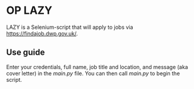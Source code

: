 # OP LAZY
LAZY is a Selenium-script that will apply to jobs via https://findajob.dwp.gov.uk/. 

## Use guide
Enter your credentials, full name, job title and location, and message (aka cover letter) in the *main.py* file. You can then call *main.py* to begin the script.




